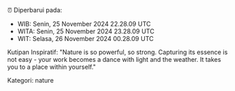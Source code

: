 ⏰ Diperbarui pada:
- WIB: Senin, 25 November 2024 22.28.09 UTC
- WITA: Senin, 25 November 2024 23.28.09 UTC
- WIT: Selasa, 26 November 2024 00.28.09 UTC

Kutipan Inspiratif:
"Nature is so powerful, so strong. Capturing its essence is not easy - your work becomes a dance with light and the weather. It takes you to a place within yourself."


Kategori: nature

